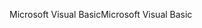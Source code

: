 <span data-ttu-id="67359-101">Microsoft Visual Basic</span><span class="sxs-lookup"><span data-stu-id="67359-101">Microsoft Visual Basic</span></span>
